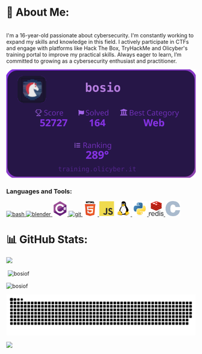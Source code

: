 # 💫 About Me:
<br>I'm a 16-year-old passionate about cybersecurity. I'm constantly working to expand my skills and knowledge in this field. I actively participate in CTFs and engage with platforms like Hack The Box, TryHackMe and Olicyber's training portal to improve my practical skills. Always eager to learn, I’m committed to growing as a cybersecurity enthusiast and practitioner.

<img src="https://raw.githubusercontent.com/FedeBosio279/ocbadge/main/card.svg"/>

<h3 align="left">Languages and Tools:</h3>
<p align="left"> <a href="https://www.gnu.org/software/bash/" target="_blank" rel="noreferrer"> <img src="https://www.vectorlogo.zone/logos/gnu_bash/gnu_bash-icon.svg" alt="bash" width="40" height="40"/> </a> 
<a href="https://www.blender.org/" target="_blank" rel="noreferrer"> <img src="https://download.blender.org/branding/community/blender_community_badge_white.svg" alt="blender" width="40" height="40"/> </a> 
<a href="https://www.w3schools.com/cs/" target="_blank" rel="noreferrer"> <img src="https://raw.githubusercontent.com/devicons/devicon/master/icons/csharp/csharp-original.svg" alt="csharp" width="40" height="40"/> </a> 
<a href="https://git-scm.com/" target="_blank" rel="noreferrer"> <img src="https://www.vectorlogo.zone/logos/git-scm/git-scm-icon.svg" alt="git" width="40" height="40"/> </a> 
<a href="https://www.w3.org/html/" target="_blank" rel="noreferrer"> <img src="https://raw.githubusercontent.com/devicons/devicon/master/icons/html5/html5-original-wordmark.svg" alt="html5" width="40" height="40"/> </a> 
<a href="https://developer.mozilla.org/en-US/docs/Web/JavaScript" target="_blank" rel="noreferrer"> <img src="https://raw.githubusercontent.com/devicons/devicon/master/icons/javascript/javascript-original.svg" alt="javascript" width="40" height="40"><a> 
<a href="https://www.linux.org/" target="_blank" rel="noreferrer"> <img src="https://raw.githubusercontent.com/devicons/devicon/master/icons/linux/linux-original.svg" alt="linux" width="40" height="40"/> </a> 
<a href="https://www.python.org" target="_blank" rel="noreferrer"> <img src="https://raw.githubusercontent.com/devicons/devicon/master/icons/python/python-original.svg" alt="python" width="40" height="40"/> </a> 
<a href="https://redis.io" target="_blank" rel="noreferrer"> <img src="https://raw.githubusercontent.com/devicons/devicon/master/icons/redis/redis-original-wordmark.svg" alt="redis" width="40" height="40"/> </a> 
<a href="https://en.wikipedia.org/wiki/C_(programming_language)" target="_blank" rel="noreferrer"> <img src="https://raw.githubusercontent.com/devicons/devicon/refs/heads/master/icons/c/c-original.svg" alt="C" width="40" height="40"> </a> </p>

# 📊 GitHub Stats:
![](https://github-readme-stats.vercel.app/api/top-langs/?username=bosioF&theme=dark&hide_border=false&include_all_commits=true&count_private=true&layout=compact)
<p>&nbsp;<img align="center" src="https://github-readme-stats.vercel.app/api?username=bosiof&show_icons=true&theme=dark&locale=en" alt="bosiof" /></p>

<p><img align="center" src="https://github-readme-streak-stats.herokuapp.com/?user=bosiof&theme=dark" alt="bosiof" /></p>

<picture>
  <source media="(prefers-color-scheme: dark)" srcset="https://raw.githubusercontent.com/h0ny/h0ny/output/github-snake-dark.svg" />
  <source media="(prefers-color-scheme: light)" srcset="https://raw.githubusercontent.com/h0ny/h0ny/output/github-snake.svg" />
  <img alt="github-snake" src="https://raw.githubusercontent.com/h0ny/h0ny/output/github-snake.svg" />
</picture>

[![](https://visitcount.itsvg.in/api?id=bosioF&icon=0&color=0)](https://visitcount.itsvg.in)
